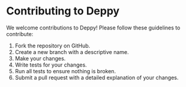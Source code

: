 # Contributing to Deppy

We welcome contributions to Deppy! Please follow these guidelines to contribute:

1. Fork the repository on GitHub.
2. Create a new branch with a descriptive name.
3. Make your changes.
4. Write tests for your changes.
5. Run all tests to ensure nothing is broken.
6. Submit a pull request with a detailed explanation of your changes.
